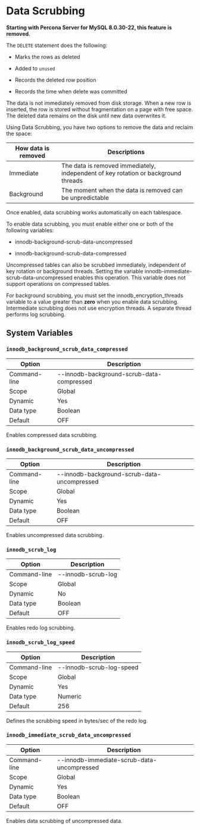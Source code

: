 # Data Scrubbing

**Starting with Percona Server for MySQL 8.0.30-22, this feature is removed.**

The `DELETE` statement does the following:


* Marks the rows as deleted


* Added to `unused`


* Records the deleted row position


* Records the time when delete was committed

The data is not immediately removed from disk storage. When a new row is inserted, the row is stored without fragmentation on a page with free space. The deleted data remains on the disk until new data overwrites it.

Using Data Scrubbing, you have two options to remove the data and reclaim the space:

| How data is removed | Descriptions                                                                       |
|---------------------|------------------------------------------------------------------------------------|
| Immediate           | The data is removed immediately, independent of key rotation or background threads |
| Background          | The moment when the data is removed can be unpredictable                           |


Once enabled, data scrubbing works automatically on each tablespace.

To enable data scrubbing, you must enable either one or both of the following variables:


* innodb-background-scrub-data-uncompressed


* innodb-background-scrub-data-compressed

Uncompressed tables can also be scrubbed immediately, independent of key
rotation or background threads. Setting the variable
innodb-immediate-scrub-data-uncompressed enables this operation. This variable does not support operations on compressed tables.

For background scrubbing, you must set the innodb_encryption_threads variable to a value greater than **zero** when you enable data scrubbing. Intermediate scrubbing does not use encryption threads. A separate thread performs log scrubbing.

## System Variables

### `innodb_background_scrub_data_compressed`

| Option       | Description                               |
|--------------|-------------------------------------------|
| Command-line | --innodb-background-scrub-data-compressed |
| Scope        | Global                                    |
| Dynamic      | Yes                                       |
| Data type    | Boolean                                   |
| Default      | OFF                                       |

Enables compressed data scrubbing.

### `innodb_background_scrub_data_uncompressed`

| Option       | Description                                 |
|--------------|---------------------------------------------|
| Command-line | --innodb-background-scrub-data-uncompressed |
| Scope        | Global                                      |
| Dynamic      | Yes                                         |
| Data type    | Boolean                                     |
| Default      | OFF                                         |


Enables uncompressed data scrubbing.

### `innodb_scrub_log`

| Option       | Description        |
|--------------|--------------------|
| Command-line | --innodb-scrub-log |
| Scope        | Global             |
| Dynamic      | No                 |
| Data type    | Boolean            |
| Default      | OFF                |

Enables redo log scrubbing.

### `innodb_scrub_log_speed`

| Option       | Description              |
|--------------|--------------------------|
| Command-line | --innodb-scrub-log-speed |
| Scope        | Global                   |
| Dynamic      | Yes                      |
| Data type    | Numeric                  |
| Default      | 256                      |

Defines the scrubbing speed in bytes/sec of the redo log.

### `innodb_immediate_scrub_data_uncompressed`

| Option       | Description                                |
|--------------|--------------------------------------------|
| Command-line | --innodb-immediate-scrub-data-uncompressed |
| Scope        | Global                                     |
| Dynamic      | Yes                                        |
| Data type    | Boolean                                    |
| Default      | OFF                                        |

Enables data scrubbing of uncompressed data.
